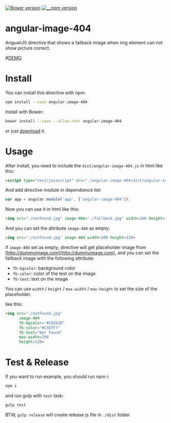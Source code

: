 [![Bower version](https://badge.fury.io/bo/angular-image-404.svg)](http://bower.io/search/?q=angular%20image%20404) [![__npm version](https://badge.fury.io/js/angular-image-404.svg)](https://www.npmjs.com/package/angular-image-404)

# angular-image-404
AngualrJS directive that shows a fallback image when img element can not show picture correct.

#[DEMO](http://stiekel.github.io/angular-image-404/)

# Install

You can install this directive with npm:

```sh
npm install --save angular-image-404
```

Install with Bower:

```sh
bower install --save --allow-root angular-image-404
```

or just [download](https://github.com/stiekel/angular-image-404/archive/master.zip) it.

# Usage

After install, you need to include the `dist/angular-image-404.js` in html like this:

```html
<script type="text/javascript" src="./angular-image-404/dist/angular-image-404.js"></script>
```

And add directive module in dependience list:

```js
var app = angular.module('app', ['angular-image-404']);
```

Now you can use it in html like this:

```html
<img src="./notFound.jpg" image-404="./fallback.jpg" width=200 height=120>
```

And you can set the attribute `image-404` as empty:

```html
<img src="./notFound.jpg" image-404 width=200 height=120>
```

if `image-404` set as empty, directive will get placeholder image from [http://dummyimage.com](http://dummyimage.com), and you can set the fallback image with the following attribute:

*   `fb-bgcolor`: background color
*   `fb-color`: color of the text on the image
*   `fb-text`: text on the image

You can use `width` / `height` / `max-width` / `max-height` to set the size of the placeholder.

like this:

```html
<img src="./notFound.jpg"
      image-404 
      fb-bgcolor="#C0392B" 
      fb-color="#C5EFF7" 
      fb-text="Not Found" 
      max-width=200 
      height=120>
```


# Test & Release

If you want to run example, you should run npm i:

```sh
npm i
```

and run gulp with `test` task:

```sh
gulp test
```

BTW, `gulp release` will create release js file in `./dist` folder.
